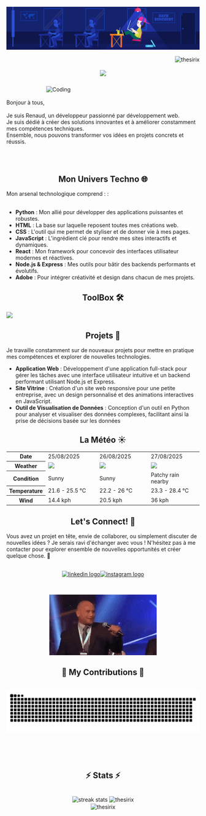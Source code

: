 ![Bannière](hacker.jpg)

<img align="right" src="https://komarev.com/ghpvc/?username=thesirix&label=Visitors&color=0eb45e&style=flat" alt="thesirix" />
<h1 align="center">
    <img src="https://readme-typing-svg.herokuapp.com/?font=Righteous&size=35&center=true&vCenter=true&width=500&height=70&duration=4000&lines=Hi+There!+%F0%9F%91%8B;+I%27m+Thesirix!;" /></h1>

    
  <img align="right" alt="Coding" src="https://cdn.shopify.com/s/files/1/0578/3696/1997/t/9/assets/lofiboy.gif" style="width: 400px; height: 250; max-width: 100%; object-fit: contain;">



<p>
<br><br>
    Bonjour à tous,<br> <br>Je suis Renaud, un développeur passionné par développement web. <br>
    Je suis dédié à créer des solutions innovantes et à améliorer constamment mes compétences techniques.<br>
    Ensemble, nous pouvons transformer vos idées en projets concrets et réussis.
</p>


<br><br>

<h2 align="center">Mon Univers Techno 🌐</h2>
Mon arsenal technologique comprend : :
<br><br>

- **Python** : Mon allié pour développer des applications puissantes et robustes.
- **HTML** : La base sur laquelle reposent toutes mes créations web.
- **CSS** : L'outil qui me permet de styliser et de donner vie à mes pages.
- **JavaScript** : L'ingrédient clé pour rendre mes sites interactifs et dynamiques.
- **React** : Mon framework  pour concevoir des interfaces utilisateur modernes et réactives.
- **Node.js & Express** : Mes outils pour bâtir des backends performants et évolutifs.
- **Adobe** : Pour intégrer créativité et design dans chacun de mes projets.

#### <h2 align="center">ToolBox 🛠</h2> 

<img src="https://skillicons.dev/icons?i=python,django,html,css,javascript,react,figma,photoshop,illustrator,premiere,ae,ableton"/>


<h2 align="center">Projets  🚧</h2>

Je travaille constamment sur de nouveaux projets pour mettre en pratique mes compétences et explorer de nouvelles technologies. 

- **Application Web** : Développement d'une application full-stack pour gérer les tâches avec une interface utilisateur intuitive et un backend performant utilisant Node.js et Express.
- **Site Vitrine** : Création d'un site web responsive pour une petite entreprise, avec un design personnalisé et des animations interactives en JavaScript.
- **Outil de Visualisation de Données** : Conception d'un outil en Python pour analyser et visualiser des données complexes, facilitant ainsi la prise de décisions basée sur les données

<h2 align="center">La Météo  ☀️</h2>


<table>
    <tr>
        <th>Date</th>
        <td>25/08/2025</td><td>26/08/2025</td><td>27/08/2025</td>
    </tr>
    <tr>
        <th>Weather</th>
        <td><img src="https://cdn.weatherapi.com/weather/64x64/day/113.png"/></td><td><img src="https://cdn.weatherapi.com/weather/64x64/day/113.png"/></td><td><img src="https://cdn.weatherapi.com/weather/64x64/day/176.png"/></td>
    </tr>
    <tr>
        <th>Condition</th>
        <td width="200px">Sunny</td><td width="200px">Sunny</td><td width="200px">Patchy rain nearby</td>
    </tr>
    <tr>
        <th>Temperature</th>
        <td>21.6 -  25.5 °C</td><td>22.2 -  26 °C</td><td>23.3 -  28.4 °C</td>
    </tr>
    <tr>
        <th>Wind</th>
        <td>14.4 kph</td><td>20.5 kph</td><td>36 kph</td>
    </tr>
</table>




<h2 align="center">Let's Connect! 🚀</h2>
Vous avez un projet en tête, envie de collaborer, ou simplement discuter de nouvelles idées ? Je serais ravi d'échanger avec vous ! N'hésitez pas à me contacter pour explorer ensemble de nouvelles opportunités et créer quelque chose. 🌟
<br><br>
<p align="center"><a href="https://www.linkedin.com/in/renaud-mercier/" target="blank">  <img src="https://raw.githubusercontent.com/maurodesouza/profile-readme-generator/master/src/assets/icons/social/linkedin/default.svg" width="52" height="40" alt="linkedin logo"  /></a><a href="https://instagram.com/art_trip_adventure" target="blank"><img src="https://raw.githubusercontent.com/maurodesouza/profile-readme-generator/master/src/assets/icons/social/instagram/default.svg" width="52" height="40" alt="instagram logo"  /></a>
</p>



<br>


<p align="center">
  <img src="gift.gif" alt="Gif">
</p>


<div align="center">
  <h2>🐍 My Contributions 🐍</h2>
  <br>
  <img alt="snake eating my contributions" src="https://raw.githubusercontent.com/thesirix/thesirix/output/github-contribution-grid-snake.svg" />
  
  <br/><br/><br/>
</div>


<h2 align="center">⚡ Stats ⚡</h2>
<br>
<div align=center>
  <img width=413 height=163 src="https://github-readme-streak-stats-eight.vercel.app/?user=thesirix&theme=tokyonight" alt="streak stats"/>
  <img width=390 height=163 src="https://github-readme-stats.vercel.app/api?username=thesirix&show_icons=true&theme=tokyonight&locale=en" alt="thesirix" />
  <br/>
  <img width=325 align="center" src="https://github-readme-stats.vercel.app/api/top-langs?username=thesirix&show_icons=true&theme=tokyonight&locale=en&layout=compact" alt="thesirix" />
</div>



